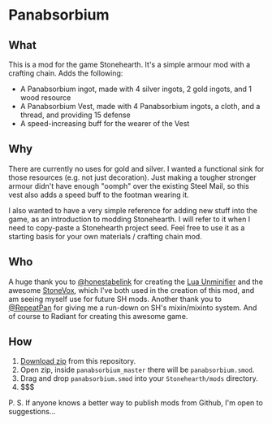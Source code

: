 # Panabsorbium

## What
This is a mod for the game Stonehearth. It's a simple armour mod with a crafting chain. Adds the following:
  * A Panabsorbium ingot, made with 4 silver ingots, 2 gold ingots, and 1 wood resource
  * A Panabsorbium Vest, made with 4 Panabsorbium ingots, a cloth, and a thread, and providing 15 defense
  * A speed-increasing buff for the wearer of the Vest

## Why
There are currently no uses for gold and silver. I wanted a functional sink for those resources (e.g. not just decoration). Just making a tougher stronger armour didn't have enough "oomph" over the existing Steel Mail, so this vest also adds a speed buff to the footman wearing it.

I also wanted to have a very simple reference for adding new stuff into the game, as an introduction to modding Stonehearth. I will refer to it when I need to copy-paste a Stonehearth project seed. Feel free to use it as a starting basis for your own materials / crafting chain mod. 

## Who
A huge thank you to [@honestabelink](http://discourse.stonehearth.net/users/honestabelink/) for creating the [Lua Unminifier](http://discourse.stonehearth.net/t/lua-unminifier-formatter-improved/8217) and the awesome [StoneVox](http://discourse.stonehearth.net/t/stonevox-3d-community-voxel-modeler-for-stonehearth-v-0-0-6/8664), which I've both used in the creation of this mod, and am seeing myself use for future SH mods. Another thank you to [@RepeatPan](http://discourse.stonehearth.net/users/repeatpan) for giving me a run-down on SH's mixin/mixinto system. And of course to Radiant for creating this awesome game.

## How
1. [Download zip](https://github.com/Moai-/panabsorbium/archive/master.zip) from this repository.
2. Open zip, inside `panabsorbium_master` there will be `panabsorbium.smod`.
3. Drag and drop `panabsorbium.smod` into your `Stonehearth/mods` directory.
4. $$$

P. S. If anyone knows a better way to publish mods from Github, I'm open to suggestions...
